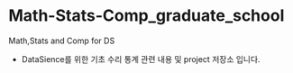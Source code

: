 # Math-Stats-Comp_graduate_school
Math,Stats and Comp for DS 
* DataSience를 위한 기초 수리 통계 관련 내용 및 project 저장소 입니다.
